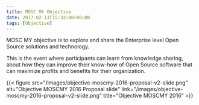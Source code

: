 ```yaml
---
title: MOSC MY Objective
date: 2017-02-13T15:33:00+08:00
tags: [Objective]
---
```


MOSC MY objective is to explore and share the Enterprise level Open Source solutions and technology.

This is the event where participants can learn from knowledge sharing, about how they can improve their know-how of Open Source software that can maximize profits and benefits for their organization.

{{< figure 
src="/images/objective-moscmy-2016-proposal-v2-slide.png"
alt="Objective MOSCMY 2016 Proposal slide"
link="/images/objective-moscmy-2016-proposal-v2-slide.png"
title="Objective MOSCMY 2016" >}}
